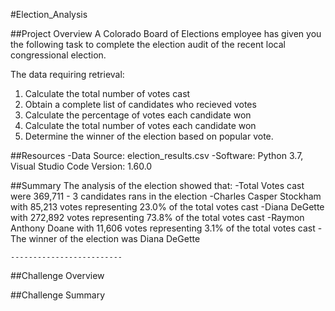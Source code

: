 #Election_Analysis

##Project Overview
A Colorado Board of Elections employee has given you the following task to complete the election audit of the recent local congressional election.

The data requiring retrieval:
1. Calculate the total number of votes cast
2. Obtain a complete list of candidates who recieved votes
3. Calculate the percentage of votes each candidate won
4. Calculate the total number of votes each candidate won
5. Determine the winner of the election based on popular vote.

##Resources
-Data Source: election_results.csv
-Software: Python 3.7, Visual Studio Code Version: 1.60.0 

##Summary
The analysis of the election showed that:
    -Total Votes cast were 369,711
    - 3 candidates rans in the election
        -Charles Casper Stockham with 85,213 votes representing 23.0% of the total votes cast
        -Diana DeGette with 272,892 votes representing 73.8% of the total votes cast
        -Raymon Anthony Doane with 11,606 votes representing 3.1% of the total votes cast
    -The winner of the election was Diana DeGette

    -------------------------
##Challenge Overview




##Challenge Summary
